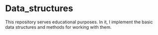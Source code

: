# Data_structures
This repository serves educational purposes. In it, I implement the basic data structures and methods for working with them.
